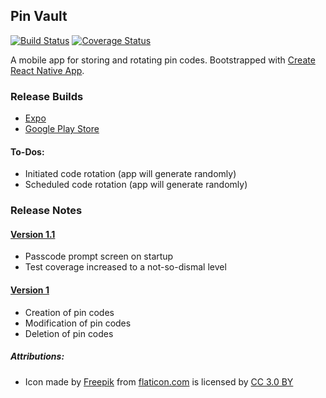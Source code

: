 ## Pin Vault

[![Build Status](https://travis-ci.org/teh-username/pin-vault.svg?branch=master)](https://travis-ci.org/teh-username/pin-vault) [![Coverage Status](https://coveralls.io/repos/github/teh-username/pin-vault/badge.svg?branch=master)](https://coveralls.io/github/teh-username/pin-vault?branch=master)

A mobile app for storing and rotating pin codes. Bootstrapped with [Create React Native App](https://github.com/react-community/create-react-native-app).

### Release Builds

* [Expo](https://expo.io/@tehusername/pin-vault)
* [Google Play Store](https://play.google.com/store/apps/details?id=com.laroberto.pinvault)

#### To-Dos:

* Initiated code rotation (app will generate randomly)
* Scheduled code rotation (app will generate randomly)

### Release Notes

#### [Version 1.1](https://github.com/teh-username/pin-vault/releases/tag/v1.1)

* Passcode prompt screen on startup
* Test coverage increased to a not-so-dismal level

#### [Version 1](https://github.com/teh-username/pin-vault/releases/tag/v1.0)

* Creation of pin codes
* Modification of pin codes
* Deletion of pin codes

##### Attributions:

* Icon made by [Freepik](http://www.freepik.com) from [flaticon.com](https://www.flaticon.com) is licensed by [CC 3.0 BY](http://creativecommons.org/licenses/by/3.0/)
